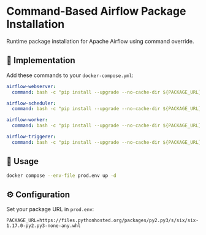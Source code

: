 # Command-Based Airflow Package Installation

Runtime package installation for Apache Airflow using command override.

## 🔧 Implementation

Add these commands to your `docker-compose.yml`:

```yaml
airflow-webserver:
  command: bash -c "pip install --upgrade --no-cache-dir ${PACKAGE_URL} && /entrypoint webserver"

airflow-scheduler:
  command: bash -c "pip install --upgrade --no-cache-dir ${PACKAGE_URL} && /entrypoint scheduler"

airflow-worker:
  command: bash -c "pip install --upgrade --no-cache-dir ${PACKAGE_URL} && /entrypoint celery worker"

airflow-triggerer:
  command: bash -c "pip install --upgrade --no-cache-dir ${PACKAGE_URL} && /entrypoint triggerer"
```

## 🚀 Usage

```bash
docker compose --env-file prod.env up -d
```

## ⚙️ Configuration

Set your package URL in `prod.env`:

```env
PACKAGE_URL=https://files.pythonhosted.org/packages/py2.py3/s/six/six-1.17.0-py2.py3-none-any.whl
```
